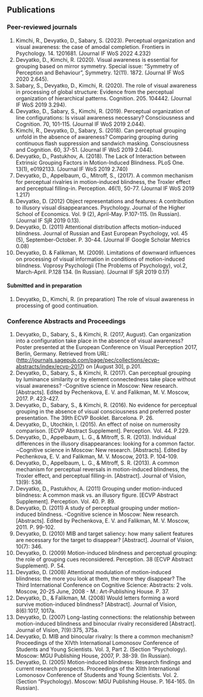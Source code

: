 ## Publications
### Peer-reviewed journals

1.	Kimchi, R., Devyatko, D., Sabary, S. (2023). Perceptual organization and visual awareness: the case of amodal completion. Frontiers in Psychology. 14. 1201681. (Journal IF WoS 2022 4.232)
2.	Devyatko, D., Kimchi, R. (2020). Visual awareness is essential for grouping based on mirror symmetry. Special issue: “Symmetry of Perception and Behaviour”, Symmetry. 12(11). 1872. (Journal IF WoS 2020 2.645).
3.	Sabary, S., Devyatko, D.,  Kimchi, R. (2020). The role of visual awareness in processing of global structure: Evidence from the perceptual organization of hierarchical patterns. Cognition. 205. 104442. (Journal IF WoS 2019 3.294).
4.	Devyatko, D., Sabary, S., Kimchi, R. (2019). Perceptual organization of line configurations: Is visual awareness necessary? Consciousness and Cognition. 70, 101-115. (Journal IF WoS 2019 2.044).
5.	Kimchi, R., Devyatko, D., Sabary, S. (2018). Can perceptual grouping unfold in the absence of awareness? Comparing grouping during continuous flash suppression and sandwich masking. Consciousness and Cognition. 60, 37-51. (Journal IF WoS 2019 2.044).
6.	Devyatko, D., Pastukhov, A. (2018). The Lack of Interaction between Extrinsic Grouping Factors in Motion-Induced Blindness. PLoS One. 13(1), e0192133. (Journal IF WoS 2019 2.740)
7.	Devyatko, D., Appelbaum, G., Mitroff, S., (2017). A common mechanism for perceptual rivalries in motion-induced blindness, the Troxler effect and perceptual filling-in. Perception. 46(1), 50-77. (Journal IF WoS 2019 1.217)
8.	Devyatko, D. (2012) Object representations and features: A contribution to illusory visual disappearances. Psychology. Journal of the Higher School of Economics. Vol. 9 (2), April-May. P.107-115. (In Russian). (Journal IF SjR 2019 0.13).
9.	Devyatko, D. (2011) Attentional distribution affects motion-induced blindness. Journal of Russian and East European Psychology, vol. 45 (5), September-October. P. 30-44. (Journal IF Google Scholar Metrics 0.08)
10.	Devyatko, D. & Falikman, M. (2009). Limitations of downward influences on processing of visual information in conditions of motion-induced blindness. Voprosy Psychologii (The Problems of Psychology), vol.2, March-April. P.128 134. (In Russian). (Journal IF SjR 2019 0.17)

#### Submitted and in preparation
1.	Devyatko, D., Kimchi, R. (in preparation) The role of visual awareness in processing of good continuation.

### Conference Abstracts and Proceedings
1.	Devyatko, D., Sabary, S., & Kimchi, R.  (2017, August). Can organization into a configuration take place in the absence of visual awareness? Poster presented at the European Conference on Visual Perception 2017, Berlin, Germany. Retrieved from URL: (http://journals.sagepub.com/page/pec/collections/ecvp-abstracts/index/ecvp-2017) on [August 30], p.201.
2.	Devyatko, D., Sabary, S., & Kimchi, R. (2017). Can perceptual grouping by luminance similarity or by element connectedness take place without visual awareness? -Cognitive science in Moscow: New research. [Abstracts]. Edited by Pechenkova, E. V. and Falikman, M. V. Moscow, 2017. P. 423-427.
3.	Devyatko, D., Sabary, S., & Kimchi, R. (2016). No evidence for perceptual grouping in the absence of visual consciousness and preferred poster presentation. The 39th ECVP Booklet. Barcelona. P. 26.
4.	Devyatko, D., Utochkin, I. (2015). An effect of noise on numerosity comparison. [ECVP Abstract Supplement]. Perception. Vol. 44. P.229.
5.	Devyatko, D., Appelbaum, L. G., & Mitroff, S. R. (2013). Individual differences in the illusory disappearances: looking for a common factor. ¬Cognitive science in Moscow: New research. [Abstracts]. Edited by Pechenkova, E. V. and Falikman, M. V. Moscow, 2013. P. 104-109.
6.	Devyatko, D., Appelbaum, L. G., & Mitroff, S. R. (2013). A common mechanism for perceptual reversals in motion-induced blindness, the Troxler effect, and perceptual filling-in. [Abstract]. Journal of Vision, 13(9): 536.
7.	Devyatko, D., Pastukhov, A. (2011) Grouping under motion-induced blindness: A common mask vs. an illusory figure. [ECVP Abstract Supplement]. Perception. Vol. 40. P. 89.
8.	Devyatko, D. (2011) A study of perceptual grouping under motion-induced blindness. -Cognitive science in Moscow: New research. [Abstracts]. Edited by Pechenkova, E. V. and Falikman, M. V. Moscow, 2011. P. 99-102. 
9.	Devyatko, D. (2010) MIB and target saliency: how many salient features are necessary for the target to disappear? [Abstract]. Journal of Vision, 10(7): 346.
10.	Devyatko, D. (2009) Motion-induced blindness and perceptual grouping: the role of grouping cues reconsidered. Perception. 38 (ECVP Abstract Supplement). P. 54.
11.	Devyatko, D. (2008) Attentional modulation of motion-induced blindness: the more you look at them, the more they disappear? The Third International Conference on Cognitive Science: Abstracts: 2 vols. Moscow, 20-25 June, 2008 - M.: Art-Publishing House. P. 37.
12.	Devyatko, D., & Falikman, M. (2008) Would letters forming a word survive motion-induced blindness? [Abstract]. Journal of Vision, 8(6):1017, 1017a.
13.	Devyatko, D. (2007) Long-lasting connections: the relationship between motion-induced blindness and binocular rivalry reconsidered [Abstract]. Journal of Vision, 7(9):375, 375a.
14.	Devyatko, D. MIB and binocular rivalry: Is there a common mechanism? Proceedings of the XIVth International Lomonosov Conference of Students and Young Scientists. Vol. 3, Part 2. (Section “Psychology). Moscow: MGU Publishing House, 2007, P. 38-39. (In Russian).
15.	Devyatko, D. (2005) Motion-induced blindness: Research findings and current research prospects. Proceedings of the XIIth International Lomonosov Conference of Students and Young Scientists. Vol. 2. (Section “Psychology). Moscow: MGU Publishing House. P. 164-165. (In Russian).
